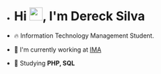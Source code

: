 - <h1 align="left">Hi <img src="https://raw.githubusercontent.com/kaueMarques/kaueMarques/master/hi.gif" width="30px">, I'm Dereck Silva</h1>

- 🔥 Information Technology Management Student.
- 🔭 I'm currently working at [IMA](https://ima.sp.gov.br)
- 💬 Studying **PHP, SQL**
